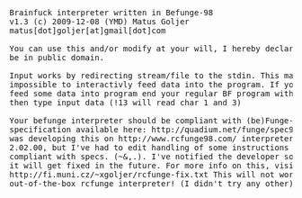 <pre>
Brainfuck interpreter written in Befunge-98
v1.3 (c) 2009-12-08 (YMD) Matus Goljer
matus[dot]goljer[at]gmail[dot]com

You can use this and/or modify at your will, I hereby declare this to
be in public domain.

Input works by redirecting stream/file to the stdin. This makes it
impossible to interactivly feed data into the program. If you need to
feed some data into program end your regular BF program with ! and
then type input data (<program>!13 will read char 1 and 3)

Your befunge interpreter should be compliant with (be)Funge-98 final
specification available here: http://quadium.net/funge/spec98.html I
was developing this on http://www.rcfunge98.com/ interpreter, version
2.02.00, but I've had to edit handling of some instructions to be
compliant with specs. (~&,.). I've notified the developer so hopefuly
it will get fixed in the future. For more info on this, visit
http://fi.muni.cz/~xgoljer/rcfunge-fix.txt This will not work on
out-of-the-box rcfunge interpreter! (I didn't try any other)
</pre>
